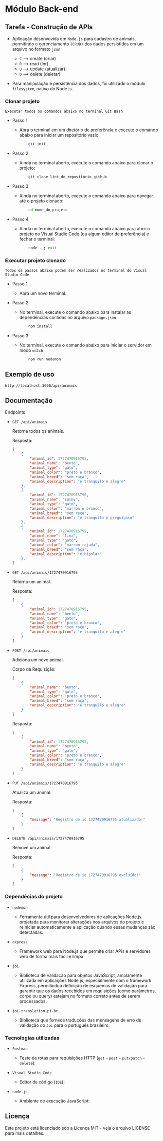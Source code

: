 # Módulo Back-end

## Tarefa - Construção de APIs

- Aplicação desenvovida em ```Node.js``` para cadastro de animais, permitindo o gerenciamento ```(CRUD)``` dos dados persistidos em um arquivo no formato ```json```

  - ```C```  --> create  (criar)
  - ```R```  --> read    (ler)
  - ```U```  --> update  (atualizar)
  - ```D```  --> delete  (deletar)

- Para manipulação e persistência dos dados, foi utilizado o módulo ```filesystem```, nativo do Node.js.

### Clonar projeto

```Executar todos os comandos abaixo no terminal Git Bash```

- Passo 1

  - Abra o terminal em um diretório de preferência e execute o comando abaixo para iniciar um repositório vazio:

    ```bash
        git init
    ```

- Passo 2

  - Ainda no terminal aberto, execute o comando abaixo para clonar o projeto:

    ```bash
        git clone link_do_repositório_github
    ```

- Passo 3

  - Ainda no terminal aberto, execute o comando abaixo para navegar até o projeto clonado:

    ```bash
        cd nome_do_projeto
    ```

- Passo 4
  - Ainda no terminal aberto, execute o comando abaixo para abrir o projeto no Visual Studio Code (ou algum editor de preferência) e fechar o terminal:

    ```bash
        code . ; exit
    ```

### Executar projeto clonado

```Todos os passos abaixo podem ser realizados no terminal do Visual Studio Code```

- Passo 1
  - Abra um novo terminal.

- Passo 2

  - No terminal, execute o comando abaixo para instalar as dependências contidas no arquivo ```package.json```

    ```bash
        npm install
    ```

- Passo 3

  - No terminal, execute o comando abaixo para iniciar o servidor em modo ```watch```

    ```bash
        npm run nodemon 
    ```

## Exemplo de uso

```http://localhost:3000/api/animais```

## Documentação

Endpoints

- ```GET /api/animais```

    Retorna todos os animais.

    Resposta:

    ```json
    [
        {
            "animal_id": 1727470916795,
            "animal_name": "bento",
            "animal_type": "gato",
            "animal_color": "preto e branco",
            "animal_breed": "sem raça",
            "animal_description": "é tranquilo e alegre"
        },
        {
            "animal_id": 1727470916796,
            "animal_name": "sushy",
            "animal_type": "gato",
            "animal_color": "marrom e branco",
            "animal_breed": "sem raça",
            "animal_description": "é tranquilo e preguiçoso"
        },
        {
            "animal_id": 1727470916799,
            "animal_name": "tina",
            "animal_type": "gato",
            "animal_color": "marrom rajada",
            "animal_breed": "sem raça",
            "animal_description": "é bipolar"
        },
    ]
    ```

- ```GET /api/animais/1727470916795```

    Retorna um animal.

    Resposta:

    ```json
    [
        {
            "animal_id": 1727470916795,
            "animal_name": "bento",
            "animal_type": "gato",
            "animal_color": "preto e branco",
            "animal_breed": "sem raça",
            "animal_description": "é tranquilo e alegre"
        }
    ]
    ```

- ```POST /api/animais```

    Adiciona um novo animal.

    Corpo da Requisição:

    ```json
    [
        {
            "animal_name": "bento",
            "animal_type": "gato",
            "animal_color": "preto e branco",
            "animal_breed": "sem raça",
            "animal_description": "é tranquilo e alegre"
        }
    ]
    ```

    Resposta:

    ```json
    [
        {
            "animal_id": 1727470916795,
            "animal_name": "bento",
            "animal_type": "gato",
            "animal_color": "preto e branco",
            "animal_breed": "sem raça",
            "animal_description": "é tranquilo e alegre"
        }
    ]
    ```

- ```PUT /api/animais/1727470916795```

    Atualiza um animal.

     Resposta:

    ```json
    [
        {
            "message": "Registro de id 1727470916795 atualizado!"
        }
    ]
    ```

- ```DELETE /api/animais/1727470916795```

    Remove um animal.

    Resposta:

    ```json
    [
        {
            "message": "Registro de id 1727470916795 excluído!"
        }
    ]
    ```

### Dependêcias do projeto

- ``` nodemon ```
  - Ferramenta útil para desenvolvedores de aplicações Node.js, projetada para monitorar alterações nos arquivos do projeto e reiniciar automaticamente a aplicação quando essas mudanças são detectadas.

- ``` express ```
  - Framework web para Node.js que permite criar APIs e servidores web de forma mais fácil e limpa.

- ``` joi ```
  - Biblioteca de validação para objetos JavaScript, amplamente utilizada em aplicações Node.js, especialmente com o framework Express, permitindoa definição de esquemas de validação para garantir que os dados recebidos em requisições (como parâmetros, corpo ou query) estejam no formato correto antes de serem processados.

- ``` joi-translation-pt-br ```
  - Biblioteca que fornece traduções das mensagens de erro de validação do ```Joi``` para o português brasileiro.

### Tecnologias utilizadas

- ``` Postman ```
  - Teste de rotas para requisições HTTP (```get``` - ```post``` - ```put/patch``` - ```delete```):

- ``` Visual Studio Code ```
  - Editor de código (```IDE```):

- ``` node.js ```
  - Ambiente de execução JavaScript:

## Licença

Este projeto está licenciado sob a Licença MIT - veja o arquivo LICENSE para mais detalhes.
